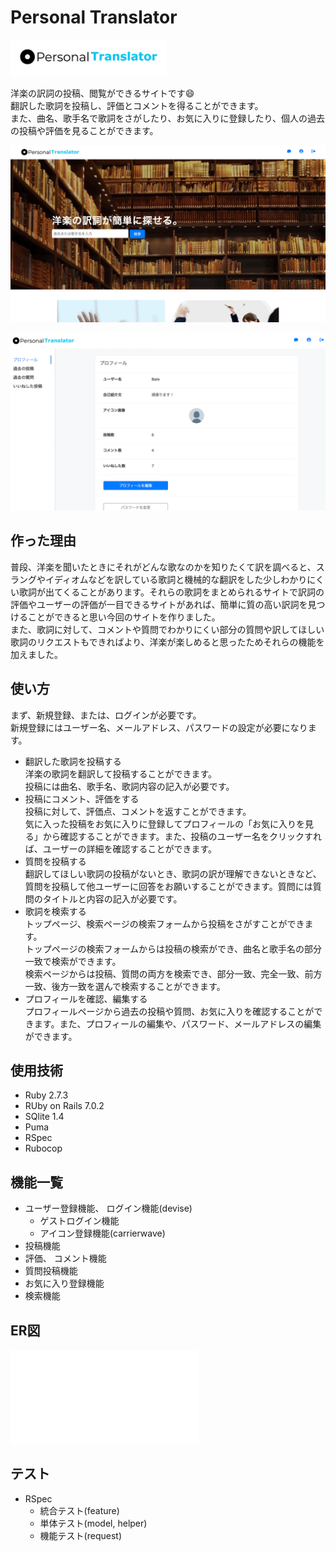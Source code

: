 # Personal Translator
<img src="app/assets/images/Personal-logo.png" width="250px" height="58px">

洋楽の訳詞の投稿、閲覧ができるサイトです:smile:  
翻訳した歌詞を投稿し、評価とコメントを得ることができます。   
また、曲名、歌手名で歌詞をさがしたり、お気に入りに登録したり、個人の過去の投稿や評価を見ることができます。  

![プレビュー1](app/assets/images/Readme1.gif.gif)

![プレビュー2](app/assets/images/Readme2.gif.gif)

##  作った理由
普段、洋楽を聞いたときにそれがどんな歌なのかを知りたくて訳を調べると、スラングやイディオムなどを訳している歌詞と機械的な翻訳をした少しわかりにくい歌詞が出てくることがあります。それらの歌詞をまとめられるサイトで訳詞の評価やユーザーの評価が一目できるサイトがあれば、簡単に質の高い訳詞を見つけることができると思い今回のサイトを作りました。  
また、歌詞に対して、コメントや質問でわかりにくい部分の質問や訳してほしい歌詞のリクエストもできればより、洋楽が楽しめると思ったためそれらの機能を加えました。

##  使い方
まず、新規登録、または、ログインが必要です。  
新規登録にはユーザー名、メールアドレス、パスワードの設定が必要になります。
- 翻訳した歌詞を投稿する  
洋楽の歌詞を翻訳して投稿することができます。  
投稿には曲名、歌手名、歌詞内容の記入が必要です。  
- 投稿にコメント、評価をする  
投稿に対して、評価点、コメントを返すことができます。  
気に入った投稿をお気に入りに登録してプロフィールの「お気に入りを見る」から確認することができます。また、投稿のユーザー名をクリックすれば、ユーザーの詳細を確認することができます。    
- 質問を投稿する  
翻訳してほしい歌詞の投稿がないとき、歌詞の訳が理解できないときなど、質問を投稿して他ユーザーに回答をお願いすることができます。質問には質問のタイトルと内容の記入が必要です。  
- 歌詞を検索する  
トップページ、検索ページの検索フォームから投稿をさがすことができます。  
トップページの検索フォームからは投稿の検索ができ、曲名と歌手名の部分一致で検索ができます。  
検索ページからは投稿、質問の両方を検索でき、部分一致、完全一致、前方一致、後方一致を選んで検索することができます。  
- プロフィールを確認、編集する  
プロフィールページから過去の投稿や質問、お気に入りを確認することができます。また、プロフィールの編集や、パスワード、メールアドレスの編集ができます。  

## 使用技術
- Ruby 2.7.3
- RUby on Rails 7.0.2
- SQlite 1.4
- Puma
- RSpec
- Rubocop

## 機能一覧
- ユーザー登録機能、 ログイン機能(devise)
  - ゲストログイン機能 
  - アイコン登録機能(carrierwave) 
- 投稿機能
- 評価、 コメント機能
- 質問投稿機能
- お気に入り登録機能
- 検索機能

## ER図
![ER図](app/assets/images/erd.pdf)

## テスト
- RSpec
  - 統合テスト(feature)
  - 単体テスト(model, helper)
  - 機能テスト(request)

